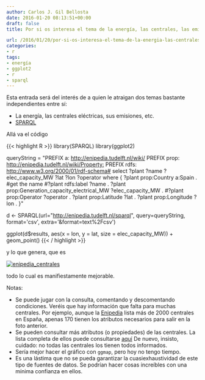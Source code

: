 ```yaml
---
author: Carlos J. Gil Bellosta
date: 2016-01-20 08:13:51+00:00
draft: false
title: Por si os interesa el tema de la energía, las centrales, las emisiones, etc.

url: /2016/01/20/por-si-os-interesa-el-tema-de-la-energia-las-centrales-las-emisiones-etc/
categories:
- r
tags:
- energía
- ggplot2
- r
- sparql
---
```


Esta entrada será del interés de a quien le atraigan dos temas bastante independientes entre sí:

* La energía, las centrales eléctricas, sus emisiones, etc.
* [SPARQL](https://en.wikipedia.org/wiki/SPARQL)

Allá va el código

{{< highlight R >}}
library(SPARQL)
library(ggplot2)

queryString = "PREFIX a: <http://enipedia.tudelft.nl/wiki/>
PREFIX prop: <http://enipedia.tudelft.nl/wiki/Property:>
PREFIX rdfs: <http://www.w3.org/2000/01/rdf-schema#>
select ?plant ?name ?elec_capacity_MW ?lat ?lon ?operator
where {
?plant prop:Country a:Spain .
#get the name
#?plant rdfs:label ?name .
?plant prop:Generation_capacity_electrical_MW ?elec_capacity_MW .
#?plant prop:Operator ?operator .
?plant prop:Latitude ?lat .
?plant prop:Longitude ?lon .
}"


d <- SPARQL(url="http://enipedia.tudelft.nl/sparql",
            query=queryString, format='csv',
            extra='&format=text%2Fcsv')

ggplot(d$results, aes(x = lon, y = lat, size = elec_capacity_MW)) +
  geom_point()
{{< / highlight >}}

y lo que genera, que es

[![enipedia_centrales](/wp-uploads/2016/01/enipedia_centrales.png#center)
](/wp-uploads/2016/01/enipedia_centrales.png#center)

todo lo cual es manifiestamente mejorable.

Notas:

* Se puede jugar con la consulta, comentando y descomentando condiciones. Veréis que hay información que falta para muchas centrales. Por ejemplo, aunque la [Enipedia](http://enipedia.tudelft.nl/) lista más de 2000 centrales en España, apenas 170 tienen los atributos necesarios para salir en la foto anterior.
* Se pueden consultar más atributos (o propiedades) de las centrales. La lista completa de ellos puede consultarse [aquí](http://enipedia.tudelft.nl/wiki/Using_SPARQL_with_Enipedia) De nuevo, insisto, cuidado: no todas las centrales los tienen todos informados.
* Sería mejor hacer el gráfico con `ggmap`, pero hoy no tengo tiempo.
* Es una lástima que no se pueda garantizar la cuasiexhaustividad de este tipo de fuentes de datos. Se podrían hacer cosas increíbles con una mínima confianza en ellos.